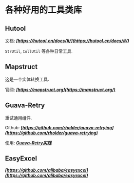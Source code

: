 # 各种好用的工具类库

## Hutool

文档: ***[https://hutool.cn/docs/#/](https://hutool.cn/docs/#/)***

`StrUtil`, `CollUtil` 等各种日常工具.

## Mapstruct

这是一个实体转换工具.

官网: ***[https://mapstruct.org](https://mapstruct.org/)***

## Guava-Retry

重试通用组件.

Github: ***[https://github.com/rholder/guava-retrying](https://github.com/rholder/guava-retrying)***

使用: ***[Guava-Retry实践](https://blog.csdn.net/songhaifengshuaige/article/details/79440285)***

## EasyExcel

***[https://github.com/alibaba/easyexcel](https://github.com/alibaba/easyexcel)***